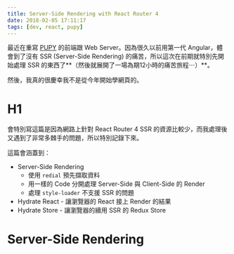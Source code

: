 ```yaml
---
title: Server-Side Rendering with React Router 4
date: 2018-02-05 17:11:17
tags: [dev, react, pupy]
---
```

最近在重寫 [PUPY](/tags/pupy) 的前端跟 Web Server。因為很久以前用第一代 Angular，體會到了沒有 SSR (Server-Side Rendering) 的痛苦，所以這次在前期就特別先開始處理 SSR 的東西了**（然後就展開了一場為期12小時的痛苦旅程⋯）**。

然後，我真的很慶幸我不是從今年開始學網頁的。

# H1

會特別寫這篇是因為網路上針對 React Router 4 SSR 的資源比較少，而我處理後又遇到了非常多棘手的問題，所以特別記錄下來。

這篇會涵蓋到：
- Server-Side Rendering
  - 使用 `redial` 預先擷取資料
  - 用一樣的 Code 分開處理 Server-Side 與 Client-Side 的 Render
  - 處理 `style-loader` 不支援 SSR 的問題
- Hydrate React - 讓瀏覽器的 React 接上 Render 的結果
- Hydrate Store - 讓瀏覽器的續用 SSR 的 Redux Store

# Server-Side Rendering
